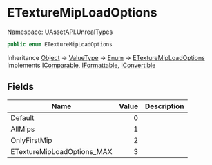 # ETextureMipLoadOptions

Namespace: UAssetAPI.UnrealTypes

```csharp
public enum ETextureMipLoadOptions
```

Inheritance [Object](https://docs.microsoft.com/en-us/dotnet/api/system.object) → [ValueType](https://docs.microsoft.com/en-us/dotnet/api/system.valuetype) → [Enum](https://docs.microsoft.com/en-us/dotnet/api/system.enum) → [ETextureMipLoadOptions](./uassetapi.unrealtypes.etexturemiploadoptions.md)<br>
Implements [IComparable](https://docs.microsoft.com/en-us/dotnet/api/system.icomparable), [IFormattable](https://docs.microsoft.com/en-us/dotnet/api/system.iformattable), [IConvertible](https://docs.microsoft.com/en-us/dotnet/api/system.iconvertible)

## Fields

| Name | Value | Description |
| --- | --: | --- |
| Default | 0 |  |
| AllMips | 1 |  |
| OnlyFirstMip | 2 |  |
| ETextureMipLoadOptions_MAX | 3 |  |
